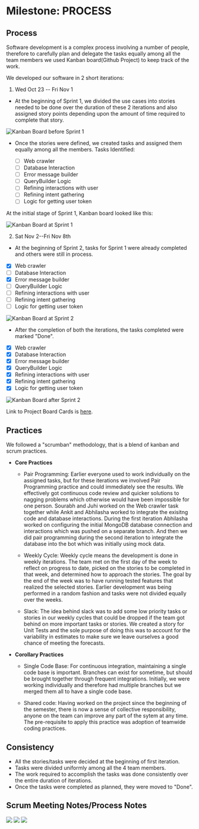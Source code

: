 # Milestone: PROCESS

## Process

Software development is a complex process involving a number of people, therefore to carefully plan and delegate the tasks equally among all the team members we used Kanban board(Github Project) to keep track of the work.

We developed our software in 2 short iterations:

1. Wed Oct 23 -- Fri Nov 1

* At the beginning of Sprint 1, we divided the use cases into stories needed to be done over the duration of these 2 iterations and also assigned story points depending upon the amount of time required to complete that story.

![](Screenshots/KanbanBoardInitial.png "Kanban Board before Sprint 1")

* Once the stories were defined, we created tasks and assigned them equally among all the members.
Tasks Identified:

  - [ ] Web crawler
  - [ ] Database Interaction
  - [ ] Error message builder
  - [ ] QueryBuilder Logic
  - [ ] Refining interactions with user
  - [ ] Refining intent gathering
  - [ ] Logic for getting user token
 
 At the initial stage of Sprint 1, Kanban board looked like this:

![](Screenshots/KanbanBoardSprint1.png "Kanban Board at Sprint 1")
  
  2. Sat Nov 2--Fri Nov 8th
  
  * At the beginning of Sprint 2, tasks for Sprint 1 were already completed and others were still in process.
  - [x] Web crawler
  - [ ] Database Interaction
  - [x] Error message builder
  - [ ] QueryBuilder Logic
  - [ ] Refining interactions with user
  - [ ] Refining intent gathering
  - [ ] Logic for getting user token
  
  ![](Screenshots/KanbanBoardSprint2.png "Kanban Board at Sprint 2")
  
  * After the completion of both the iterations, the tasks completed were marked "Done".
  - [x] Web crawler
  - [x] Database Interaction
  - [x] Error message builder
  - [x] QueryBuilder Logic
  - [x] Refining interactions with user
  - [x] Refining intent gathering
  - [x] Logic for getting user token
  
  ![](Screenshots/KanbanBoardFinal.png "Kanban Board after Sprint 2")
  
  
  Link to Project Board Cards is [here](https://github.ncsu.edu/csc510-fall2019/CSC510-17/projects/2).
  
  ## Practices
  
  We followed a "scrumban" methodology, that is a blend of kanban and scrum practices.
  
  * **Core Practices**
  
     * Pair Programming: Earlier everyone used to work individually on the assigned tasks, but for these iterations we involved Pair Programming practice and could immediately see the results. We effectively got continuous code review and quicker solutions to nagging problems which otherwise would have been impossible for one person. Sourabh and Juhi worked on the Web crawler task together while Ankit and Abhilasha worked to integrate the exisitng code and database interactions. During the first iteration Abhilasha worked on configuring the initial MongoDB database connection and interactions which was pushed on a separate branch. And then we did pair programming during the second iteration to integrate the database into the bot which was initially using mock data. 
     
     * Weekly Cycle: Weekly cycle means the development is done in weekly iterations. The team met on the first day of the week to reflect on progress to date, picked on the stories to be completed in that week, and determined how to approach the stories. The goal by the end of the week was to have running tested features that realized the selected stories. Earlier development was being performed in a random fashion and tasks were not divided equally over the weeks.

     * Slack: The idea behind slack was to add some low priority tasks or stories in our weekly cycles that could be dropped if the team got behind on more important tasks or stories. We created a story for Unit Tests and the sole purpose of doing this was to account for the variability in estimates to make sure we leave ourselves a good chance of meeting the forecasts.
     
  * **Corollary Practices**
  
     * Single Code Base: For continuous integration, maintaining a single code base is important. Branches can exist for sometime, but should be brought together through frequent integrations. Initially, we were working individually and therefore had multiple branches but we merged them all to have a single code base.
     
     * Shared code: Having worked on the project since the beginning of the semester, there is now a sense of collective responsibility, anyone on the team can improve any part of the sytem at any time. The pre-requisite to apply this practice was adoption of teamwide coding practices.
     
 ## Consistency
 
 * All the stories/tasks were decided at the beginning of first iteration.
 * Tasks were divided uniformly among all the 4 team members.
 * The work required to accomplish the tasks was done consistently over the entire duration of iterations.
 * Once the tasks were completed as planned, they were moved to "Done".
 
 ## Scrum Meeting Notes/Process Notes
 
 ![](Screenshots/Notes1.jpg)
 ![](Screenshots/Notes2.jpg)
 ![](Screenshots/Notes3.jpg)
 
